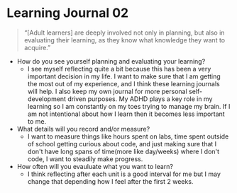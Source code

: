 # Learning Journal 02

> “[Adult learners] are deeply involved not only in planning, but also in evaluating their learning, as they know what knowledge they want to acquire.”

- How do you see yourself planning and evaluating your learning?
  - I see myself reflecting quite a bit because this has been a very important decision in my life. I want to make sure that I am getting the most out of my experience, and I think these learning journals will help. I also keep my own journal for more personal self-development driven purposes. My ADHD plays a key role in my learning so I am constantly on my toes trying to manage my brain. If I am not intentional about how I learn then it becomes less important to me.
- What details will you record and/or measure? 
  - I want to measure things like hours spent on labs, time spent outside of school getting curious about code, and just making sure that I don't have long spans of time(more like day/weeks) where I don't code, I want to steadily make progress.
- How often will you evauluate what you want to learn?
  - I think reflecting after each unit is a good interval for me but I may change that depending how I feel after the first 2 weeks.

